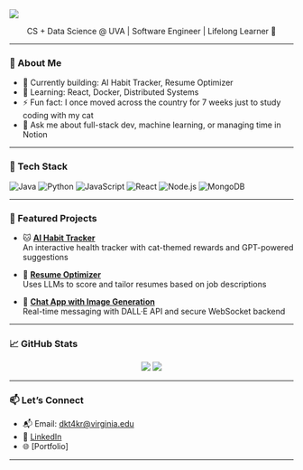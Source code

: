 <img align="center" src="https://capsule-render.vercel.app/api?type=waving&color=gradient&height=200&section=header&text=Hi%20I'm%20Lexie%20👩‍💻&fontSize=40&fontColor=ffffff" />

<p align="center">
CS + Data Science @ UVA | Software Engineer | Lifelong Learner 🌱  
</p>

---

### 💫 About Me

- 🔭 Currently building: AI Habit Tracker, Resume Optimizer
- 🌱 Learning: React, Docker, Distributed Systems
- ⚡ Fun fact: I once moved across the country for 7 weeks just to study coding with my cat
- 💬 Ask me about full-stack dev, machine learning, or managing time in Notion

---

### 🚀 Tech Stack

![Java](https://img.shields.io/badge/Java-ED8B00?style=for-the-badge&logo=java&logoColor=white)
![Python](https://img.shields.io/badge/Python-3670A0?style=for-the-badge&logo=python&logoColor=white)
![JavaScript](https://img.shields.io/badge/JavaScript-F7DF1E?style=for-the-badge&logo=javascript&logoColor=black)
![React](https://img.shields.io/badge/React-20232A?style=for-the-badge&logo=react&logoColor=61DAFB)
![Node.js](https://img.shields.io/badge/Node.js-339933?style=for-the-badge&logo=nodedotjs&logoColor=white)
![MongoDB](https://img.shields.io/badge/MongoDB-4EA94B?style=for-the-badge&logo=mongodb&logoColor=white)

---

### 🧠 Featured Projects

- 🐱 [**AI Habit Tracker**](#)  
  An interactive health tracker with cat-themed rewards and GPT-powered suggestions

- 📄 [**Resume Optimizer**](#)  
  Uses LLMs to score and tailor resumes based on job descriptions

- 💬 [**Chat App with Image Generation**](#)  
  Real-time messaging with DALL·E API and secure WebSocket backend

---

### 📈 GitHub Stats

<p align="center">
<img src="https://github-readme-stats.vercel.app/api?username=LexieChen1&show_icons=true&theme=tokyonight" />
<img src="https://github-readme-stats.vercel.app/api/top-langs/?username=LexieChen1&layout=compact&theme=tokyonight" />
</p>

---

### 📫 Let’s Connect

- 📬 Email: dkt4kr@virginia.edu  
- 💼 [LinkedIn](https://www.linkedin.com/in/lexiechen---/)  
- 🌐 [Portfolio]

---
